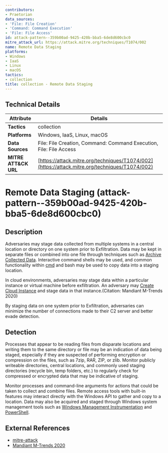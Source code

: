 ```yaml
---
contributors:
- Praetorian
data_sources:
- 'File: File Creation'
- 'Command: Command Execution'
- 'File: File Access'
id: attack-pattern--359b00ad-9425-420b-bba5-6de8d600cbc0
mitre_attack_url: https://attack.mitre.org/techniques/T1074/002
name: Remote Data Staging
platforms:
- Windows
- IaaS
- Linux
- macOS
tactics:
- collection
title: collection - Remote Data Staging
---
```


## Technical Details

| Attribute | Details |
|-----------|----------|
| **Tactics** | collection |
| **Platforms** | Windows, IaaS, Linux, macOS |
| **Data Sources** | File: File Creation, Command: Command Execution, File: File Access |
| **MITRE ATT&CK URL** | [https://attack.mitre.org/techniques/T1074/002](https://attack.mitre.org/techniques/T1074/002) |

# Remote Data Staging (attack-pattern--359b00ad-9425-420b-bba5-6de8d600cbc0)

## Description
Adversaries may stage data collected from multiple systems in a central location or directory on one system prior to Exfiltration. Data may be kept in separate files or combined into one file through techniques such as [Archive Collected Data](https://attack.mitre.org/techniques/T1560). Interactive command shells may be used, and common functionality within [cmd](https://attack.mitre.org/software/S0106) and bash may be used to copy data into a staging location.

In cloud environments, adversaries may stage data within a particular instance or virtual machine before exfiltration. An adversary may [Create Cloud Instance](https://attack.mitre.org/techniques/T1578/002) and stage data in that instance.(Citation: Mandiant M-Trends 2020)

By staging data on one system prior to Exfiltration, adversaries can minimize the number of connections made to their C2 server and better evade detection.

## Detection
Processes that appear to be reading files from disparate locations and writing them to the same directory or file may be an indication of data being staged, especially if they are suspected of performing encryption or compression on the files, such as 7zip, RAR, ZIP, or zlib. Monitor publicly writeable directories, central locations, and commonly used staging directories (recycle bin, temp folders, etc.) to regularly check for compressed or encrypted data that may be indicative of staging.

Monitor processes and command-line arguments for actions that could be taken to collect and combine files. Remote access tools with built-in features may interact directly with the Windows API to gather and copy to a location. Data may also be acquired and staged through Windows system management tools such as [Windows Management Instrumentation](https://attack.mitre.org/techniques/T1047) and [PowerShell](https://attack.mitre.org/techniques/T1059/001).

## External References
- [mitre-attack](https://attack.mitre.org/techniques/T1074/002)
- [Mandiant M-Trends 2020](https://www.mandiant.com/sites/default/files/2021-09/mtrends-2020.pdf)
